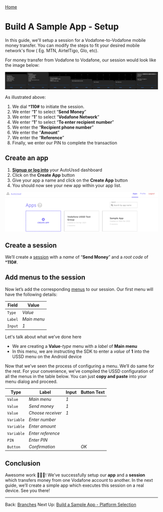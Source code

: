 [Home](./README.md)

# Build A Sample App - Setup

In this guide, we'll setup a session for a Vodafone-to-Vodafone mobile money
transfer. You can modify the steps to fit your desired mobile network's flow (
Eg. MTN, AirtelTigo, Glo, etc).

For money transfer from Vodafone to Vodafone, our session would look like the
image below:

![](./assets/0601.png)

As illustrated above:

1. We dial ***110#** to initiate the session.
2. We enter “**1**” to select “**Send Money**”
3. We enter “**1**” to select “**Vodafone Network**”
4. We enter “**1**” to select “**To enter recipient number**”
5. We enter the “**Recipient phone number**”
6. We enter the “**Amount**”
7. We enter the “**Reference**”
8. Finally, we enter our PIN to complete the transaction

## Create an app

1. [**Signup or log into**](https://autoussd.com/) your AutoUssd dashboard
2. Click on the **Create App** button
3. Give your app a name and click on the **Create App** button
4. You should now see your new app within your app list.

![](./assets/0602.png)

## Create a session

We’ll create a [session](./02.Sessions.md) with a *name* of “**Send Money**” and
a *root code* of ***110#**.

## Add menus to the session

Now let’s add the corresponding [menus](./03.Menus.md) to our session. Our first
menu will have the following details:

| Field   | Value       |
| ------- | ----------- |
| `Type`  | *Value*     |
| `Label` | *Main menu* |
| `Input` | *1*         |

Let's talk about what we've done here

- We are creating a **Value**-*type* menu with a *label* of **Main menu**
- In this menu, we are instructing the SDK to enter a *value* of **1** into the
  USSD menu on the Android device

Now that we’ve seen the process of configuring a menu. We’ll do same for the
rest. For your convenience, we’ve compiled the USSD configuration of all the
menus in the table below. You can just **copy and paste** into your menu dialog
and proceed.

| Type       | Label             | Input | Button Text |
| ---------- | ----------------- | ----- | ----------- |
| `Value`    | *Main menu*       | *1*   |             |
| `Value`    | *Send money*      | *1*   |             |
| `Value`    | *Choose receiver* | *1*   |             |
| `Variable` | *Enter number*    |       |             |
| `Variable` | *Enter amount*    |       |             |
| `Variable` | *Enter reference* |       |             |
| `PIN`      | *Enter PIN*       |       |             |
| `Button`   | *Confirmation*    |       | *OK*        |

## Conclusion

Awesome work 🎉🎉🎉! We’ve successfully setup our **app** and a **session** which
transfers money from one Vodafone account to another. In the next guide, we’ll
create a simple app which executes this session on a real device. See you there!



---

Back: [Branches](./05.Branches.md)    Next
Up: [Build a Sample App - Platform Selection](./07.Build-Sample-App-Platforms.md)
